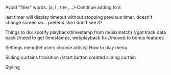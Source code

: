 Avoid "filler" words. (a, I , the ,...)-Continue adding to it

last timer will display timeout without stopping previous timer.
doesn't change screen so... pretend like I don't see it?

Things to do:
spotify playback(timestamp from musixmatch)
//got track data back
//need to get timestamps, webplayback fix
//moved to bonus features

Settings menu(let users choose artists)
How to play menu

Sliding curtains transition
//start button created sliding curtain

Styling